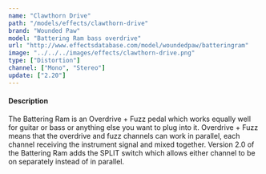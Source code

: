 ```yaml
---
name: "Clawthorn Drive"
path: "/models/effects/clawthorn-drive"
brand: "Wounded Paw"
model: "Battering Ram bass overdrive"
url: "http://www.effectsdatabase.com/model/woundedpaw/batteringram"
image: "../../../images/effects/clawthorn-drive.png"
type: ["Distortion"]
channel: ["Mono", "Stereo"]
update: ["2.20"]
---
```

#### Description
The Battering Ram is an Overdrive + Fuzz pedal which works equally well for guitar or bass or anything else you want to plug into it. Overdrive + Fuzz means that the overdrive and fuzz channels can work in parallel, each channel receiving the instrument signal and mixed together. Version 2.0 of the Battering Ram adds the SPLIT switch which allows either channel to be on separately instead of in parallel. 